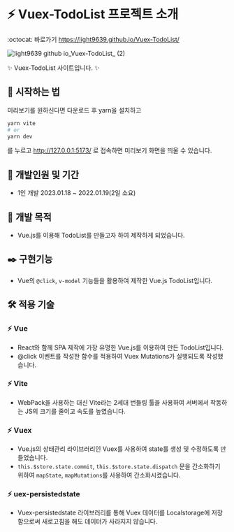 # :zap: Vuex-TodoList 프로젝트 소개
:octocat: 바로가기 https://light9639.github.io/Vuex-TodoList/

![light9639 github io_Vuex-TodoList_ (2)](https://user-images.githubusercontent.com/95972251/213455952-06bd0e3b-a0c5-407b-9af3-a4d2a8bfb608.png)

:sparkles: Vuex-TodoList 사이트입니다. :sparkles:

## :rocket: 시작하는 법
미리보기를 원하신다면 다운로드 후 yarn을 설치하고
```bash
yarn vite
# or
yarn dev
```
를 누르고 http://127.0.0.1:5173/ 로 접속하면 미리보기 화면을 띄울 수 있습니다.
## :calendar: 개발인원 및 기간
- 1인 개발 2023.01.18 ~ 2022.01.19(2일 소요)
## :dart: 개발 목적
- Vue.js를 이용해 TodoList를 만들고자 하여 제작하게 되었습니다.
## :black_nib: 구현기능
- Vue의 `@click`, `v-model` 기능들을 활용하여 제작한 Vue.js TodoList입니다.
## :hammer_and_wrench: 적용 기술
### :zap: Vue
- React와 함께 SPA 제작에 가장 유명한 Vue.js를 이용하여 만든 TodoList입니다.
- @click 이벤트를 작성한 함수를 적용하여 Vuex Mutations가 실행되도록 작성했습니다.
### :zap: Vite
- WebPack을 사용하는 대신 Vite라는 2세대 번들링 툴을 사용하여 서버에서 작동하는 JS의 크기를 줄이고 속도를 높였습니다.
### :zap: Vuex
- Vue.js의 상태관리 라이브러리인 Vuex를 사용하여 state를 생성 및 수정하도록 만들었습니다.
- `this.$store.state.commit`, `this.$store.state.dispatch` 문을 간소화하기 위하여 `mapState`, `mapMutations`를 사용하여 간소화시켰습니다.
### :zap: uex-persistedstate
- Vuex-persistedstate 라이브러리를 통해 Vuex 데이터를 Localstorage에 저장함으로써 새로고침을 해도 데이터가 사라지지 않습니다.
